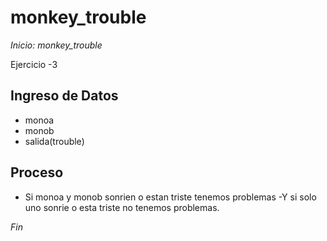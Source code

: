# monkey_trouble

*Inicio: monkey_trouble*

Ejercicio -3

## Ingreso de Datos
- monoa
- monob
- salida(trouble)

## Proceso
- Si monoa y monob sonrien o estan triste tenemos problemas
    -Y si solo uno sonrie o esta triste no tenemos problemas. 

*Fin* 